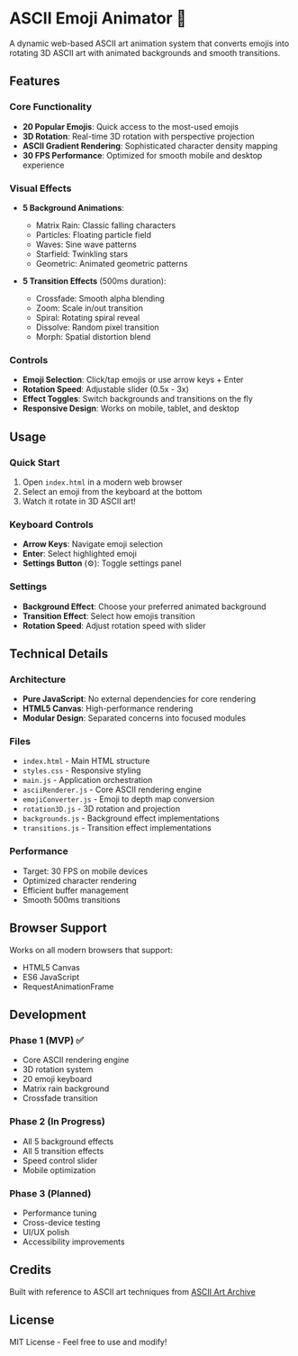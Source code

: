 # ASCII Emoji Animator 🎨

A dynamic web-based ASCII art animation system that converts emojis into rotating 3D ASCII art with animated backgrounds and smooth transitions.

## Features

### Core Functionality
- **20 Popular Emojis**: Quick access to the most-used emojis
- **3D Rotation**: Real-time 3D rotation with perspective projection
- **ASCII Gradient Rendering**: Sophisticated character density mapping
- **30 FPS Performance**: Optimized for smooth mobile and desktop experience

### Visual Effects
- **5 Background Animations**:
  - Matrix Rain: Classic falling characters
  - Particles: Floating particle field
  - Waves: Sine wave patterns
  - Starfield: Twinkling stars
  - Geometric: Animated geometric patterns

- **5 Transition Effects** (500ms duration):
  - Crossfade: Smooth alpha blending
  - Zoom: Scale in/out transition
  - Spiral: Rotating spiral reveal
  - Dissolve: Random pixel transition
  - Morph: Spatial distortion blend

### Controls
- **Emoji Selection**: Click/tap emojis or use arrow keys + Enter
- **Rotation Speed**: Adjustable slider (0.5x - 3x)
- **Effect Toggles**: Switch backgrounds and transitions on the fly
- **Responsive Design**: Works on mobile, tablet, and desktop

## Usage

### Quick Start
1. Open `index.html` in a modern web browser
2. Select an emoji from the keyboard at the bottom
3. Watch it rotate in 3D ASCII art!

### Keyboard Controls
- **Arrow Keys**: Navigate emoji selection
- **Enter**: Select highlighted emoji
- **Settings Button** (⚙️): Toggle settings panel

### Settings
- **Background Effect**: Choose your preferred animated background
- **Transition Effect**: Select how emojis transition
- **Rotation Speed**: Adjust rotation speed with slider

## Technical Details

### Architecture
- **Pure JavaScript**: No external dependencies for core rendering
- **HTML5 Canvas**: High-performance rendering
- **Modular Design**: Separated concerns into focused modules

### Files
- `index.html` - Main HTML structure
- `styles.css` - Responsive styling
- `main.js` - Application orchestration
- `asciiRenderer.js` - Core ASCII rendering engine
- `emojiConverter.js` - Emoji to depth map conversion
- `rotation3D.js` - 3D rotation and projection
- `backgrounds.js` - Background effect implementations
- `transitions.js` - Transition effect implementations

### Performance
- Target: 30 FPS on mobile devices
- Optimized character rendering
- Efficient buffer management
- Smooth 500ms transitions

## Browser Support
Works on all modern browsers that support:
- HTML5 Canvas
- ES6 JavaScript
- RequestAnimationFrame

## Development

### Phase 1 (MVP) ✅
- Core ASCII rendering engine
- 3D rotation system
- 20 emoji keyboard
- Matrix rain background
- Crossfade transition

### Phase 2 (In Progress)
- All 5 background effects
- All 5 transition effects
- Speed control slider
- Mobile optimization

### Phase 3 (Planned)
- Performance tuning
- Cross-device testing
- UI/UX polish
- Accessibility improvements

## Credits
Built with reference to ASCII art techniques from [ASCII Art Archive](https://www.asciiart.eu/glossary)

## License
MIT License - Feel free to use and modify!

